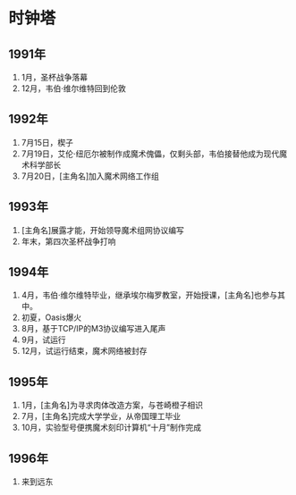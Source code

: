 # 时钟塔
## 1991年
1. 1月，圣杯战争落幕
2. 12月，韦伯·维尔维特回到伦敦

## 1992年 
1. 7月15日，楔子
2. 7月19日，艾伦·纽厄尔被制作成魔术傀儡，仅剩头部，韦伯接替他成为现代魔术科学部长
3. 7月20日，[主角名]加入魔术网络工作组

## 1993年
1. [主角名]展露才能，开始领导魔术组网协议编写
2. 年末，第四次圣杯战争打响

## 1994年
1. 4月，韦伯·维尔维特毕业，继承埃尔梅罗教室，开始授课，[主角名]也参与其中。
2. 初夏，Oasis爆火
3. 8月，基于TCP/IP的M3协议编写进入尾声
4. 9月，试运行
5. 12月，试运行结束，魔术网络被封存

## 1995年
1. 1月，[主角名]为寻求肉体改造方案，与苍崎橙子相识
2. 7月，[主角名]完成大学学业，从帝国理工毕业
3. 10月，实验型号便携魔术刻印计算机“十月”制作完成

## 1996年
1. 来到远东